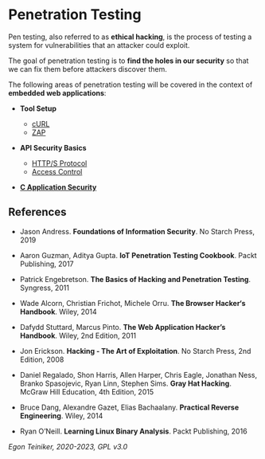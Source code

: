 # Penetration Testing

Pen testing, also referred to as **ethical hacking**, is the process of testing a system for vulnerabilities that an attacker could exploit.

The goal of penetration testing is to **find the holes in our security** so that we can fix them before attackers discover them.

The following areas of penetration testing will be covered in the context of **embedded web applications**:

* **Tool Setup**
  * [cURL](https://github.com/teiniker/teiniker-lectures-securitytesting/tree/main/penetration-testing/setup/cURL)
  * [ZAP](https://github.com/teiniker/teiniker-lectures-securitytesting/tree/main/penetration-testing/setup/ZAP)

* **API Security Basics**
  * [HTTP/S Protocol](https://github.com/teiniker/teiniker-lectures-securitytesting/tree/main/penetration-testing/http-protocol)
  * [Access Control](https://github.com/teiniker/teiniker-lectures-securitytesting/tree/main/penetration-testing/access-control)

* [**C Application Security**](https://github.com/teiniker/teiniker-lectures-securitytesting/tree/main/penetration-testing/c-applications/) 
  

## References
* Jason Andress. **Foundations of Information Security**. No Starch Press, 2019
* Aaron Guzman, Aditya Gupta. **IoT Penetration Testing Cookbook**. Packt Publishing, 2017
* Patrick Engebretson. **The Basics of Hacking and Penetration Testing**. Syngress, 2011
 
* Wade Alcorn, Christian Frichot, Michele Orru. **The Browser Hacker‘s Handbook**. Wiley, 2014
* Dafydd Stuttard, Marcus Pinto. **The Web Application Hacker’s Handbook**. Wiley, 2nd Edition, 2011

* Jon Erickson. **Hacking - The Art of Exploitation**. No Starch Press, 2nd Edition, 2008
* Daniel Regalado, Shon Harris, Allen Harper, Chris Eagle, Jonathan Ness, Branko Spasojevic, Ryan Linn, Stephen Sims. **Gray Hat Hacking**. McGraw Hill Education, 4th Edition, 2015
* Bruce Dang, Alexandre Gazet, Elias Bachaalany. **Practical Reverse Engineering**. Wiley, 2014
* Ryan O’Neill. **Learning Linux Binary Analysis**. Packt Publishing, 2016

*Egon Teiniker, 2020-2023, GPL v3.0*
 
